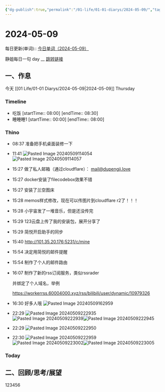 ```yaml
---
{"dg-publish":true,"permalink":"/01-life/01-01-diarys/2024-05-09/","tags":["Diary","written_by_10k","10k原创"]}
---
```



# 2024-05-09
每日更新(单词)::
[今日单词（2024-05-09）](https://www.123pan.com/s/FckCjv-cjUUA.html)

静姐每日一句 day __
[跳转链接](https://www.123pan.com/FileView?fileId=5435933&shareKey=FckCjv-cjUUA&sharePwd=)


## 一、作息
今天 [[01 Life/01-01 Diarys/2024-05-09\|2024-05-09]] Thursday

### Timeline
-  吃饭 [startTime:: 08:00]  [endTime:: 08:30]
-  睡睡睡1 [startTime:: 00:00]  [endTime:: 08:00]

### Thino
- 08:37 准备把手机桌面装修一下 
- 11:41 ![Pasted Image 20240509114054](https://10kcos1-1306082059.cos.ap-shanghai.myqcloud.com/pic-1/202405092044767.jpeg)![Pasted Image 20240509114057](https://10kcos1-1306082059.cos.ap-shanghai.myqcloud.com/pic-1/202405092044768.jpeg) 
- 15:27 
	做了私人邮箱（通过cloudflare）：
	mail@dupengji.love 
- 15:27 docker安装了filecodebox效果不错 
- 15:27 安装了兰空图床 
- 15:28 memos样式修改，现在可以传图片到cloudflare r2了！！！ 
- 15:28 小宇宙发了一堆音乐，但是还没传完 
- 15:29 123云盘上传了我的安装包，展开分享了 
- 15:29 简悦开启助手的同步 
- 15:40 http://101.35.20.176:5231/c/mine
- 15:54 决定用简悦的邮件提醒 
- 15:54 制作了个人的邮件路由 
- 16:07 
	制作了新的rss订阅服务，类似rssrader
	
	并绑定了个人域名，举例
	
	https://workerrss.60004000.xyz/rss/bilibili/user/dynamic/10979326 
- 16:30 
	好多人哦
	![Pasted Image 20240509162959](https://10kcos1-1306082059.cos.ap-shanghai.myqcloud.com/pic-1/202405092044770.jpeg) 
- 22:29 ![Pasted Image 20240509222935](https://10kcos1-1306082059.cos.ap-shanghai.myqcloud.com/pic-1/202405092234131.jpeg)![Pasted Image 20240509222939](https://10kcos1-1306082059.cos.ap-shanghai.myqcloud.com/pic-1/202405092234133.jpeg)![Pasted Image 20240509222945](https://10kcos1-1306082059.cos.ap-shanghai.myqcloud.com/pic-1/202405092234134.jpeg) 
- 22:29 ![Pasted Image 20240509222950](https://10kcos1-1306082059.cos.ap-shanghai.myqcloud.com/pic-1/202405092234135.jpeg) 
- 22:30 ![Pasted Image 20240509222959](https://10kcos1-1306082059.cos.ap-shanghai.myqcloud.com/pic-1/202405092234137.jpeg)![Pasted Image 20240509223002](https://10kcos1-1306082059.cos.ap-shanghai.myqcloud.com/pic-1/202405092234138.jpeg)![Pasted Image 20240509223005](https://10kcos1-1306082059.cos.ap-shanghai.myqcloud.com/pic-1/202405092234139.jpeg) 

### Today



## 二、回顾/思考/展望



123456